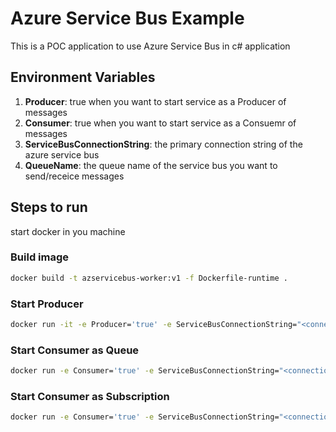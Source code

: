 # Azure Service Bus Example
This is a POC application to use Azure Service Bus in c# application

## Environment Variables
1. **Producer**: true when you want to start service as a Producer of messages
2. **Consumer**: true when you want to start service as a Consuemr of messages
3. **ServiceBusConnectionString**: the primary connection string of the azure service bus 
4. **QueueName**: the queue name of the service bus you want to send/receice messages


## Steps to run
start docker in you machine
### Build image
```bash
docker build -t azservicebus-worker:v1 -f Dockerfile-runtime .
```
### Start Producer
```bash
docker run -it -e Producer='true' -e ServiceBusConnectionString="<connection-string>" -e QueueName="<queue-name>" -h producer-a azservicebus-worker:v1
```

### Start Consumer as Queue
```bash
docker run -e Consumer='true' -e ServiceBusConnectionString="<connection-string>" -e QueueName="<queue-name>" -h consumer-a azservicebus-worker:v1
```

### Start Consumer as Subscription
```bash
docker run -e Consumer='true' -e ServiceBusConnectionString="<connection-string>" -e QueueName="<topic-name>" -e SubscriptionName="<subscription-name>" -h consumer-a azservicebus-worker:v1
```